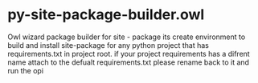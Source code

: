 # py-site-package-builder.owl
Owl wizard package builder for site - package its create environment to build and install site-package for any python project that has requirements.txt in project root. if your project requirements has a difrent name attach to the defualt requirements.txt  please rename back to it and run the opi 
